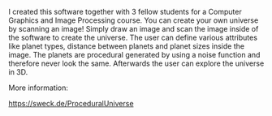 I created this software together with 3 fellow students for a Computer Graphics and Image Processing course. You can create your own universe by scanning an image! Simply draw an image and scan the image inside of the software to create the universe. The user can define various attributes like planet types, distance between planets and planet sizes inside the image. The planets are procedural generated by using a noise function and therefore never look the same. Afterwards the user can explore the universe in 3D.
 
 More information: 
 
 https://sweck.de/ProceduralUniverse
